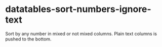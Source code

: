 datatables-sort-numbers-ignore-text
===================================

Sort by any number in mixed or not mixed columns. Plain text columns is pushed to the bottom.
